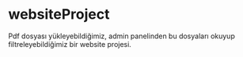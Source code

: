 # websiteProject
Pdf dosyası yükleyebildiğimiz, admin panelinden bu dosyaları okuyup filtreleyebildiğimiz bir website projesi.
